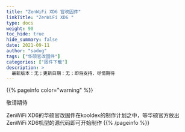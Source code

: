 ```yaml
---
title: "ZenWiFi XD6 官改固件"
linkTitle: "ZenWiFi XD6 "
type: docs
weight: 90
toc_hide: true
hide_summary: false
date: 2021-09-11
author: "sadog"
tags: ["华硕官改固件"]
categories: ["固件下载"]
description: >
  最新版本：无；更新日期：无；即将支持，尽情期待
---
```


{{% pageinfo color="warning" %}}

敬请期待

ZenWiFi XD6的华硕官改固件在kooldex的制作计划之中，等华硕官方放出ZenWiFi XD6机型的源代码即可开始制作
{{% /pageinfo %}}

